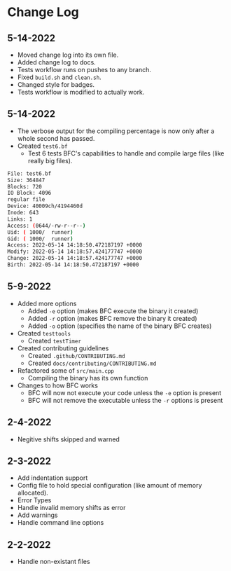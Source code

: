 # Change Log

## 5-14-2022
- Moved change log into its own file.
- Added change log to docs.
- Tests workflow runs on pushes to any branch.
- Fixed `build.sh` and `clean.sh`.
- Changed style for badges.
- Tests workflow is modified to actually work.

## 5-14-2022
- The verbose output for the compiling percentage is now only after a whole second has passed.
- Created `test6.bf`
	- Test 6 tests BFC's capabilities to handle and compile large files (like really big files).
```bash
File: test6.bf
Size: 364847
Blocks: 720
IO Block: 4096
regular file
Device: 40009ch/4194460d
Inode: 643
Links: 1
Access: (0644/-rw-r--r--)
Uid: ( 1000/  runner)
Gid: ( 1000/  runner)
Access: 2022-05-14 14:18:50.472187197 +0000
Modify: 2022-05-14 14:18:57.424177747 +0000
Change: 2022-05-14 14:18:57.424177747 +0000
Birth: 2022-05-14 14:18:50.472187197 +0000
```

## 5-9-2022
- Added more options
  - Added `-e` option (makes BFC execute the binary it created)
  - Added `-r` option (makes BFC remove the binary it created)
  - Added `-o` option (specifies the name of the binary BFC creates)
- Created `testtools`
  - Created `testTimer`
- Created contributing guidelines
  - Created `.github/CONTRIBUTING.md`
  - Created `docs/contributing/CONTRIBUTING.md`
- Refactored some of `src/main.cpp`
	- Compiling the binary has its own function
- Changes to how BFC works
	- BFC will now not execute your code unless the `-e` option is present
  - BFC will not remove the executable unless the `-r` options is present

## 2-4-2022
- Negitive shifts skipped and warned

## 2-3-2022
- Add indentation support
- Config file to hold special configuration (like amount of memory allocated).
- Error Types
- Handle invalid memory shifts as error
- Add warnings
- Handle command line options

## 2-2-2022
- Handle non-existant files